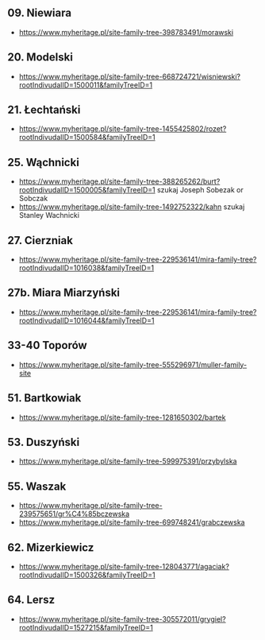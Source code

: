 ## 09. Niewiara
+ https://www.myheritage.pl/site-family-tree-398783491/morawski

## 20. Modelski
+ https://www.myheritage.pl/site-family-tree-668724721/wisniewski?rootIndivudalID=1500011&familyTreeID=1

## 21. Łechtański
+ https://www.myheritage.pl/site-family-tree-1455425802/rozet?rootIndivudalID=1500584&familyTreeID=1

## 25. Wąchnicki
+ https://www.myheritage.pl/site-family-tree-388265262/burt?rootIndivudalID=1500005&familyTreeID=1 szukaj Joseph Sobezak or Sobczak
+ https://www.myheritage.pl/site-family-tree-1492752322/kahn szukaj Stanley Wachnicki

## 27. Cierzniak
+ https://www.myheritage.pl/site-family-tree-229536141/mira-family-tree?rootIndivudalID=1016038&familyTreeID=1

## 27b. Miara Miarzyński
+ https://www.myheritage.pl/site-family-tree-229536141/mira-family-tree?rootIndivudalID=1016044&familyTreeID=1

## 33-40 Toporów
+ https://www.myheritage.pl/site-family-tree-555296971/muller-family-site

## 51. Bartkowiak
+ https://www.myheritage.pl/site-family-tree-1281650302/bartek

## 53. Duszyński
+ https://www.myheritage.pl/site-family-tree-599975391/przybylska

## 55. Waszak
+ https://www.myheritage.pl/site-family-tree-239575651/gr%C4%85bczewska
+ https://www.myheritage.pl/site-family-tree-699748241/grabczewska

## 62. Mizerkiewicz
+ https://www.myheritage.pl/site-family-tree-128043771/agaciak?rootIndivudalID=1500326&familyTreeID=1

## 64. Lersz
+ https://www.myheritage.pl/site-family-tree-305572011/grygiel?rootIndivudalID=1527215&familyTreeID=1